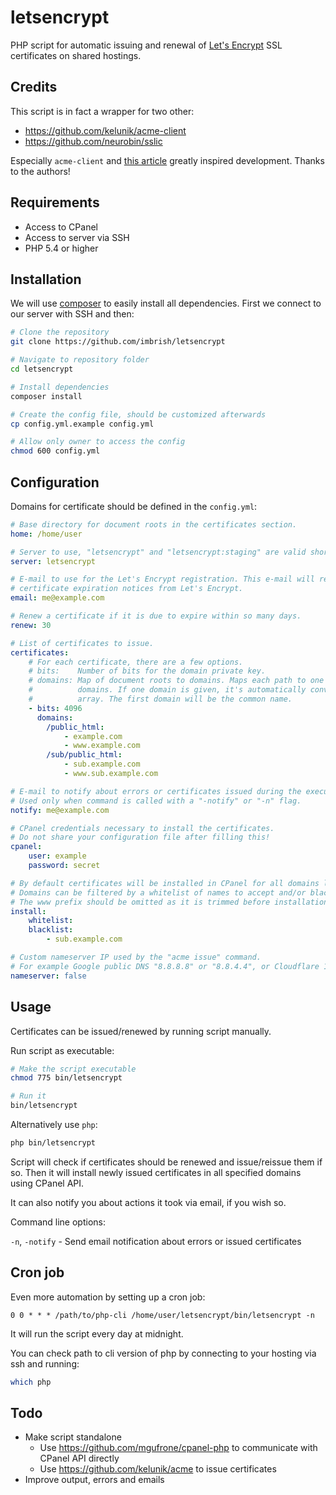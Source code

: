 # letsencrypt
PHP script for automatic issuing and renewal of [Let's Encrypt](https://letsencrypt.org/) SSL certificates on shared hostings.

## Credits

This script is in fact a wrapper for two other:

- https://github.com/kelunik/acme-client
- https://github.com/neurobin/sslic

Especially `acme-client` and [this article](https://neurobin.org/docs/web/fully-automated-letsencrypt-integration-with-cpanel/) greatly inspired development. Thanks to the authors!

## Requirements

- Access to CPanel
- Access to server via SSH
- PHP 5.4 or higher

## Installation

We will use [composer](https://getcomposer.org/) to easily install all dependencies.
First we connect to our server with SSH and then:

```bash
# Clone the repository
git clone https://github.com/imbrish/letsencrypt

# Navigate to repository folder
cd letsencrypt

# Install dependencies
composer install

# Create the config file, should be customized afterwards
cp config.yml.example config.yml

# Allow only owner to access the config
chmod 600 config.yml
```

## Configuration

Domains for certificate should be defined in the `config.yml`:

```yml
# Base directory for document roots in the certificates section.
home: /home/user

# Server to use, "letsencrypt" and "letsencrypt:staging" are valid shortcuts.
server: letsencrypt

# E-mail to use for the Let's Encrypt registration. This e-mail will receive
# certificate expiration notices from Let's Encrypt.
email: me@example.com

# Renew a certificate if it is due to expire within so many days.
renew: 30

# List of certificates to issue.
certificates:
    # For each certificate, there are a few options.
    # bits:    Number of bits for the domain private key.
    # domains: Map of document roots to domains. Maps each path to one or multiple
    #          domains. If one domain is given, it's automatically converted to an
    #          array. The first domain will be the common name.
    - bits: 4096
      domains:
        /public_html:
            - example.com
            - www.example.com
        /sub/public_html:
            - sub.example.com
            - www.sub.example.com

# E-mail to notify about errors or certificates issued during the execution.
# Used only when command is called with a "-notify" or "-n" flag.
notify: me@example.com

# CPanel credentials necessary to install the certificates.
# Do not share your configuration file after filling this!
cpanel:
    user: example
    password: secret

# By default certificates will be installed in CPanel for all domains listed above.
# Domains can be filtered by a whitelist of names to accept and/or blacklist to reject.
# The www prefix should be omitted as it is trimmed before installation.
install:
    whitelist:
    blacklist:
        - sub.example.com

# Custom nameserver IP used by the "acme issue" command.
# For example Google public DNS "8.8.8.8" or "8.8.4.4", or Cloudflare 1.1.1.1.
nameserver: false
```

## Usage

Certificates can be issued/renewed by running script manually.

Run script as executable:

```bash
# Make the script executable
chmod 775 bin/letsencrypt

# Run it
bin/letsencrypt
```

Alternatively use `php`:

```bash
php bin/letsencrypt
```

Script will check if certificates should be renewed and issue/reissue them if so.
Then it will install newly issued certificates in all specified domains using CPanel API.

It can also notify you about actions it took via email, if you wish so.

Command line options:

`-n`, `-notify` - Send email notification about errors or issued certificates

## Cron job

Even more automation by setting up a cron job:

```
0 0 * * * /path/to/php-cli /home/user/letsencrypt/bin/letsencrypt -n
```

It will run the script every day at midnight.

You can check path to cli version of php by connecting to your hosting via ssh and running:

```bash
which php
```

## Todo

- Make script standalone
    + Use https://github.com/mgufrone/cpanel-php to communicate with CPanel API directly
    + Use https://github.com/kelunik/acme to issue certificates
- Improve output, errors and emails
